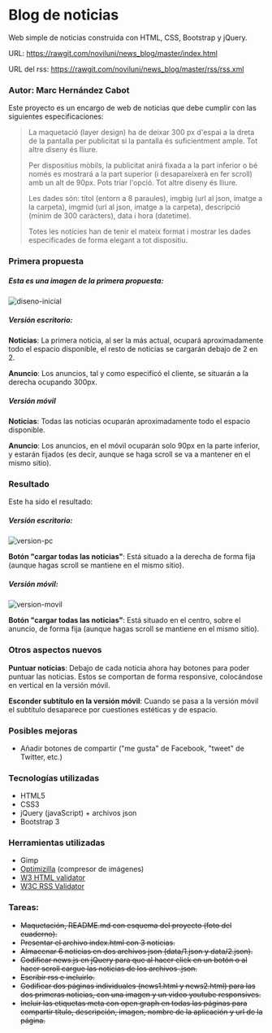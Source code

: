 # Blog de noticias
Web simple de noticias construida con HTML, CSS, Bootstrap y jQuery.

URL: https://rawgit.com/noviluni/news_blog/master/index.html

URL del rss: https://rawgit.com/noviluni/news_blog/master/rss/rss.xml

### Autor: Marc Hernández Cabot

Este proyecto es un encargo de web de noticias que debe cumplir con las siguientes especificaciones:

>La maquetació (layer design) ha de deixar 300 px d'espai a la dreta de la pantalla per publicitat si la pantalla és suficientment ample. Tot altre diseny és lliure.
>
> Per dispositius mòbils, la publicitat anirá fixada a la part inferior o bé només es mostrará a la part superior (i desapareixerà en fer scroll) amb un alt de 90px. Pots triar l'opció. Tot altre diseny és lliure.
>
> Les dades són: títol (entorn a 8 paraules), imgbig (url al json, imatge a la carpeta), imgmid (url al json, imatge a la carpeta), descripció (mínim de 300 caràcters), data i hora (datetime).
>
> Totes les notícies han de tenir el mateix format i mostrar les dades especificades de forma elegant a tot dispositiu.


### Primera propuesta
##### Esta es una imagen de la primera propuesta:
![diseno-inicial](https://cloud.githubusercontent.com/assets/22377678/26696759/00b3ec1a-4710-11e7-932b-00fa0129a441.png)


##### Versión escritorio:
**Noticias**: La primera noticia, al ser la más actual, ocupará aproximadamente todo el espacio disponible, el resto de noticias se cargarán debajo de 2 en 2.

**Anuncio**: Los anuncios, tal y como especificó el cliente, se situarán a la derecha ocupando 300px.



##### Versión móvil
**Noticias**: Todas las noticias ocuparán aproximadamente todo el espacio disponible.

**Anuncio**: Los anuncios, en el móvil ocuparán solo 90px en la parte inferior, y estarán fijados (es decir, aunque se haga scroll se va a mantener en el mismo sitio).



### Resultado
Este ha sido el resultado:

##### Versión escritorio:
![version-pc](https://cloud.githubusercontent.com/assets/22377678/26696858/6f7e4370-4710-11e7-8a92-07176802bbc0.png)

**Botón "cargar todas las noticias"**: Está situado a la derecha de forma fija (aunque hagas scroll se mantiene en el mismo sitio).


##### Versión móvil:
![version-movil](https://cloud.githubusercontent.com/assets/22377678/26696862/7292fa9c-4710-11e7-8fcb-401c63cb934e.png)

**Botón "cargar todas las noticias"**: Está situado en el centro, sobre el anuncio, de forma fija (aunque hagas scroll se mantiene en el mismo sitio).


### Otros aspectos nuevos
**Puntuar noticias**: Debajo de cada noticia ahora hay botones para poder puntuar las noticias. Estos se comportan de forma responsive, colocándose en vertical en la versión móvil.

**Esconder subtítulo en la versión móvil**:  Cuando se pasa a la versión móvil el subtítulo desaparece por cuestiones estéticas y de espacio.


### Posibles mejoras
- Añadir botones de compartir ("me gusta" de Facebook, "tweet" de Twitter, etc.)


### Tecnologías utilizadas
- HTML5
- CSS3
- jQuery (javaScript) + archivos json
- Bootstrap 3


### Herramientas utilizadas
- Gimp
- [Optimizilla](http://optimizilla.com/) (compresor de imágenes)
- [W3 HTML validator](https://validator.w3.org/)
- [W3C RSS Validator](https://validator.w3.org/feed/)

### Tareas:
- ~~Maquetación, README.md con esquema del proyecto (foto del cuaderno).~~
- ~~Presentar el archivo index.html con 3 noticias.~~
- ~~Almacenar 6 noticias en dos archivos json (data/1.json y data/2.json).~~
- ~~Codificar news.js en jQuery para que al hacer click en un botón o al hacer scroll cargue las noticias de los archivos .json.~~
- ~~Escribir rss e incluirlo.~~
- ~~Codificar dos páginas individuales (news1.html y news2.html) para las dos primeras noticias, con una imagen y un video youtube responsives.~~
- ~~Incluir las etiquetas meta con open graph en todas las páginas para compartir título, descripción, imagen, nombre de la aplicación y url de la página.~~
